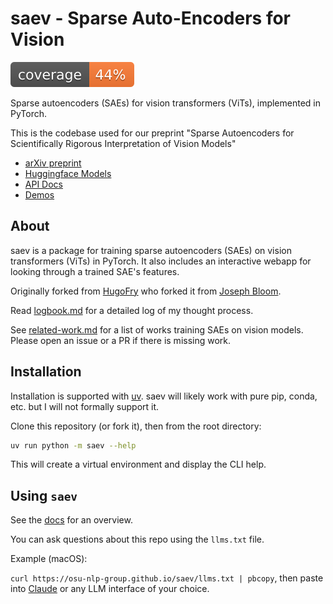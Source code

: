 # saev - Sparse Auto-Encoders for Vision

![Coverage](docs/coverage.svg)

Sparse autoencoders (SAEs) for vision transformers (ViTs), implemented in PyTorch.

This is the codebase used for our preprint "Sparse Autoencoders for Scientifically Rigorous Interpretation of Vision Models"

* [arXiv preprint](https://arxiv.org/abs/2502.06755)
* [Huggingface Models](https://huggingface.co/collections/osunlp/sae-v-67ab8c4fdf179d117db28195)
* [API Docs](https://osu-nlp-group.github.io/saev/saev)
* [Demos](https://osu-nlp-group.github.io/saev/#demos)

## About

saev is a package for training sparse autoencoders (SAEs) on vision transformers (ViTs) in PyTorch.
It also includes an interactive webapp for looking through a trained SAE's features.

Originally forked from [HugoFry](https://github.com/HugoFry/mats_sae_training_for_ViTs) who forked it from [Joseph Bloom](https://github.com/jbloomAus/SAELens).

Read [logbook.md](logbook.md) for a detailed log of my thought process.

See [related-work.md](saev/related-work.md) for a list of works training SAEs on vision models.
Please open an issue or a PR if there is missing work.

## Installation

Installation is supported with [uv](https://docs.astral.sh/uv/).
saev will likely work with pure pip, conda, etc. but I will not formally support it.

Clone this repository (or fork it), then from the root directory:

```bash
uv run python -m saev --help
```

This will create a virtual environment and display the CLI help.

## Using `saev`

See the [docs](https://osu-nlp-group.github.io/saev/saev) for an overview.

You can ask questions about this repo using the `llms.txt` file.

Example (macOS):

`curl https://osu-nlp-group.github.io/saev/llms.txt | pbcopy`, then paste into [Claude](https://claude.ai) or any LLM interface of your choice.
